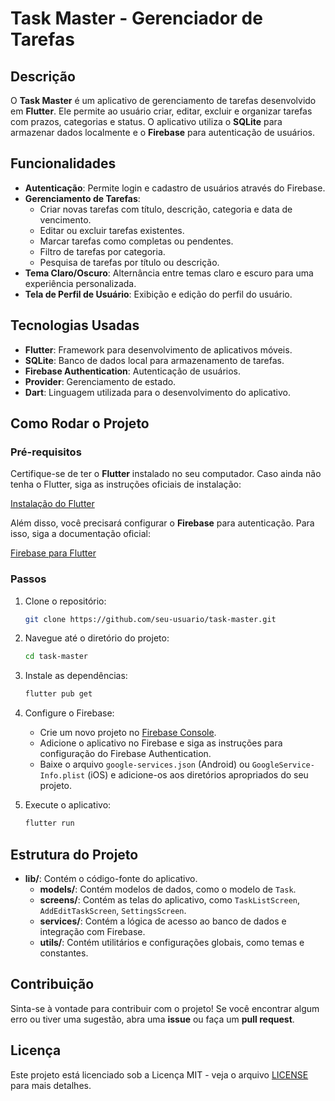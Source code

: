 # Task Master - Gerenciador de Tarefas

## Descrição

O **Task Master** é um aplicativo de gerenciamento de tarefas desenvolvido em **Flutter**. Ele permite ao usuário criar, editar, excluir e organizar tarefas com prazos, categorias e status. O aplicativo utiliza o **SQLite** para armazenar dados localmente e o **Firebase** para autenticação de usuários.

## Funcionalidades

- **Autenticação**: Permite login e cadastro de usuários através do Firebase.
- **Gerenciamento de Tarefas**:
  - Criar novas tarefas com título, descrição, categoria e data de vencimento.
  - Editar ou excluir tarefas existentes.
  - Marcar tarefas como completas ou pendentes.
  - Filtro de tarefas por categoria.
  - Pesquisa de tarefas por título ou descrição.
- **Tema Claro/Oscuro**: Alternância entre temas claro e escuro para uma experiência personalizada.
- **Tela de Perfil de Usuário**: Exibição e edição do perfil do usuário.

## Tecnologias Usadas

- **Flutter**: Framework para desenvolvimento de aplicativos móveis.
- **SQLite**: Banco de dados local para armazenamento de tarefas.
- **Firebase Authentication**: Autenticação de usuários.
- **Provider**: Gerenciamento de estado.
- **Dart**: Linguagem utilizada para o desenvolvimento do aplicativo.

## Como Rodar o Projeto

### Pré-requisitos

Certifique-se de ter o **Flutter** instalado no seu computador. Caso ainda não tenha o Flutter, siga as instruções oficiais de instalação:

[Instalação do Flutter](https://flutter.dev/docs/get-started/install)

Além disso, você precisará configurar o **Firebase** para autenticação. Para isso, siga a documentação oficial:

[Firebase para Flutter](https://firebase.flutter.dev/docs/overview)

### Passos

1. Clone o repositório:

    ```bash
    git clone https://github.com/seu-usuario/task-master.git
    ```

2. Navegue até o diretório do projeto:

    ```bash
    cd task-master
    ```

3. Instale as dependências:

    ```bash
    flutter pub get
    ```

4. Configure o Firebase:
    - Crie um novo projeto no [Firebase Console](https://console.firebase.google.com/).
    - Adicione o aplicativo no Firebase e siga as instruções para configuração do Firebase Authentication.
    - Baixe o arquivo `google-services.json` (Android) ou `GoogleService-Info.plist` (iOS) e adicione-os aos diretórios apropriados do seu projeto.

5. Execute o aplicativo:

    ```bash
    flutter run
    ```

## Estrutura do Projeto

- **lib/**: Contém o código-fonte do aplicativo.
  - **models/**: Contém modelos de dados, como o modelo de `Task`.
  - **screens/**: Contém as telas do aplicativo, como `TaskListScreen`, `AddEditTaskScreen`, `SettingsScreen`.
  - **services/**: Contém a lógica de acesso ao banco de dados e integração com Firebase.
  - **utils/**: Contém utilitários e configurações globais, como temas e constantes.

## Contribuição

Sinta-se à vontade para contribuir com o projeto! Se você encontrar algum erro ou tiver uma sugestão, abra uma **issue** ou faça um **pull request**.

## Licença

Este projeto está licenciado sob a Licença MIT - veja o arquivo [LICENSE](LICENSE) para mais detalhes.

